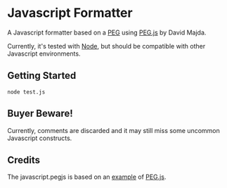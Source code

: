 Javascript Formatter
====================

A Javascript formatter based on a [PEG][] using [PEG.js][] by David Majda.

Currently, it's tested with [Node][], but should be compatible with other
Javascript environments.

Getting Started
---------------

	node test.js

Buyer Beware!
-------------

Currently, comments are discarded and it may still miss some uncommon Javascript
constructs.

Credits
-------
The javascript.pegjs is based on an [example][] of [PEG.js][].

[PEG]:http://en.wikipedia.org/wiki/Parsing_expression_grammar "parsing expression grammar"
[Node]:http://nodejs.org/
[PEG.js]:http://github.com/dmajda/pegjs
[example]:http://github.com/dmajda/pegjs/blob/master/examples/javascript.pegjs
